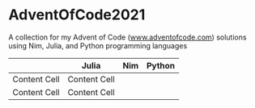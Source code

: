 # AdventOfCode2021
A collection for my Advent of Code (www.adventofcode.com) solutions using Nim, Julia, and Python programming languages

|   | Julia | Nim | Python |
| --- | --- | --- | --- |
| Content Cell  | Content Cell  |
| Content Cell  | Content Cell  |

